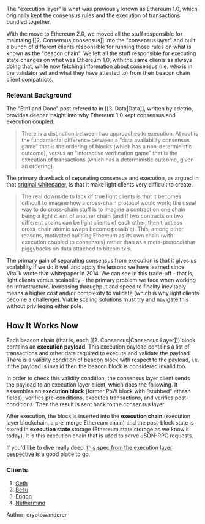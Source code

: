 The "execution layer" is what was previously known as Ethereum 1.0, which originally kept the consensus rules and the execution of transactions bundled together. 

With the move to Ethereum 2.0, we moved all the stuff responsible for maintaing [[2. Consensus|consensus]] into the "consensus layer" and built a bunch of different clients responsible for running those rules on what is known as the "beacon chain". We left all the stuff responsible for executing state changes on what was Ethereum 1.0, with the same clients as always doing that, while now fetching information about consensus (i.e. who is in the validator set and what they have attested to) from their beacon chain client compatriots.

### Relevant Background

The "Eth1 and Done" post refered to in [[3. Data|Data]], written by cdetrio, provides deeper insight into why Ethereum 1.0 kept consensus and execution coupled.

>There is a distinction between two approaches to execution. At root is the fundamental difference between a “data availability consensus game” that is the ordering of blocks (which has a non-deterministic outcome), versus an “interactive verification game” that is the execution of transactions (which has a deterministic outcome, given an ordering).

The primary drawback of separating consensus and execution, as argued in that [original whitepaper](https://web.archive.org/web/20190403172018/https://github.com/ethereum/wiki/wiki/White-Paper), is that it make light clients very difficult to create.

>The real downside to lack of true light clients is that it becomes difficult to imagine how a cross-chain protocol would work; the usual way to do cross-chain stuff is to imagine a contract on one chain being a light client of another chain (and if two contracts on two different chains can be light clients of each other, then trustless cross-chain atomic swaps become possible). This, among other reasons, motivated building Ethereum as its own chain (with execution coupled to consensus) rather than as a meta-protocol that piggybacks on data attached to bitcoin tx’s.

The primary gain of separating consensus from execution is that it gives us scalability if we do it well and apply the lessons we have learned since Vitalik wrote that whitepaper in 2014. We can see in this trade-off - that is, light clients versus scalability - the primary problem we face when working on infrastructure. Increasing throughput and speed to finality inevitably means a higher cost and/or complexity to validate (which is why light clients become a challenge). Viable scaling solutions must try and navigate this without privileging either pole.

## How It Works Now

Each beacon chain (that is, each [[2. Consensus|Consensus Layer]]) block contains an **execution payload**. This execution payload contains a list of transactions and other data required to execute and validate the payload. There is a validity condition of beacon block with respect to the payload, i.e. if the payload is invalid then the beacon block is considered invalid too.

In order to check this validity condition, the consensus layer client sends the payload to an execution layer client, which does the following. It assembles an **execution block** (former PoW block with "stubbed" ethash fields), verifies pre-conditions, executes transactions, and verifies post-conditions. Then the result is sent back to the consensus layer.

After execution, the block is inserted into the **execution chain** (execution layer blockchain, a pre-merge Ethereum chain) and the post-block state is stored in **execution state** storage (Ethereum state storage as we know it today). It is this execution chain that is used to serve JSON-RPC requests.

If you'd like to dive really deep, [this spec from the execution layer pespective](https://hackmd.io/@n0ble/ethereum_consensus_upgrade_mainnet_perspective) is a good place to go.

### Clients

1. [Geth](https://geth.ethereum.org/)
2. [Besu](https://besu.hyperledger.org/en/stable/)
3. [Erigon](https://github.com/ledgerwatch/erigon)
4. [Nethermind](https://nethermind.io/)

Author: cryptowanderer